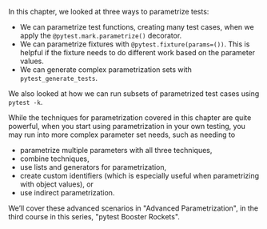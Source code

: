 In this chapter, we looked at three ways to parametrize tests:

* We can parametrize test functions, creating many test cases, when we apply the `@pytest.mark.parametrize()` decorator.
* We can parametrize fixtures with `@pytest.fixture(params=())`. This is helpful if the fixture needs to do different work based on the parameter values.
* We can generate complex parametrization sets with `pytest_generate_tests`.

We also looked at how we can run subsets of parametrized test cases using `pytest -k`.

While the techniques for parametrization covered in this chapter are quite powerful, when you start using parametrization in your own testing, you may run into more complex parameter set needs, such as needing to

* parametrize multiple parameters with all three techniques,
* combine techniques,
* use lists and generators for parametrization,
* create custom identifiers (which is especially useful when parametrizing with object values), or
* use indirect parametrization.

We’ll cover these advanced scenarios in "Advanced Parametrization", in the third course in this series, "pytest Booster Rockets".